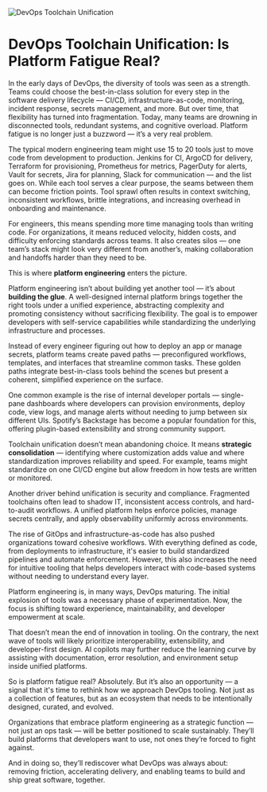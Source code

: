 ![DevOps Toolchain Unification](https://ossisto.com/wp-content/uploads/2024/08/Benefits-of-Working-with-DevOps-Consulting-Companies-1024x559.webp)

# DevOps Toolchain Unification: Is Platform Fatigue Real?

In the early days of DevOps, the diversity of tools was seen as a strength. Teams could choose the best-in-class solution for every step in the software delivery lifecycle — CI/CD, infrastructure-as-code, monitoring, incident response, secrets management, and more. But over time, that flexibility has turned into fragmentation. Today, many teams are drowning in disconnected tools, redundant systems, and cognitive overload. Platform fatigue is no longer just a buzzword — it’s a very real problem.

The typical modern engineering team might use 15 to 20 tools just to move code from development to production. Jenkins for CI, ArgoCD for delivery, Terraform for provisioning, Prometheus for metrics, PagerDuty for alerts, Vault for secrets, Jira for planning, Slack for communication — and the list goes on. While each tool serves a clear purpose, the seams between them can become friction points. Tool sprawl often results in context switching, inconsistent workflows, brittle integrations, and increasing overhead in onboarding and maintenance.

For engineers, this means spending more time managing tools than writing code. For organizations, it means reduced velocity, hidden costs, and difficulty enforcing standards across teams. It also creates silos — one team’s stack might look very different from another’s, making collaboration and handoffs harder than they need to be.

This is where **platform engineering** enters the picture.

Platform engineering isn’t about building yet another tool — it’s about **building the glue**. A well-designed internal platform brings together the right tools under a unified experience, abstracting complexity and promoting consistency without sacrificing flexibility. The goal is to empower developers with self-service capabilities while standardizing the underlying infrastructure and processes.

Instead of every engineer figuring out how to deploy an app or manage secrets, platform teams create paved paths — preconfigured workflows, templates, and interfaces that streamline common tasks. These golden paths integrate best-in-class tools behind the scenes but present a coherent, simplified experience on the surface.

One common example is the rise of internal developer portals — single-pane dashboards where developers can provision environments, deploy code, view logs, and manage alerts without needing to jump between six different UIs. Spotify’s Backstage has become a popular foundation for this, offering plugin-based extensibility and strong community support.

Toolchain unification doesn’t mean abandoning choice. It means **strategic consolidation** — identifying where customization adds value and where standardization improves reliability and speed. For example, teams might standardize on one CI/CD engine but allow freedom in how tests are written or monitored.

Another driver behind unification is security and compliance. Fragmented toolchains often lead to shadow IT, inconsistent access controls, and hard-to-audit workflows. A unified platform helps enforce policies, manage secrets centrally, and apply observability uniformly across environments.

The rise of GitOps and infrastructure-as-code has also pushed organizations toward cohesive workflows. With everything defined as code, from deployments to infrastructure, it's easier to build standardized pipelines and automate enforcement. However, this also increases the need for intuitive tooling that helps developers interact with code-based systems without needing to understand every layer.

Platform engineering is, in many ways, DevOps maturing. The initial explosion of tools was a necessary phase of experimentation. Now, the focus is shifting toward experience, maintainability, and developer empowerment at scale.

That doesn’t mean the end of innovation in tooling. On the contrary, the next wave of tools will likely prioritize interoperability, extensibility, and developer-first design. AI copilots may further reduce the learning curve by assisting with documentation, error resolution, and environment setup inside unified platforms.

So is platform fatigue real? Absolutely. But it’s also an opportunity — a signal that it's time to rethink how we approach DevOps tooling. Not just as a collection of features, but as an ecosystem that needs to be intentionally designed, curated, and evolved.

Organizations that embrace platform engineering as a strategic function — not just an ops task — will be better positioned to scale sustainably. They’ll build platforms that developers want to use, not ones they’re forced to fight against.

And in doing so, they’ll rediscover what DevOps was always about: removing friction, accelerating delivery, and enabling teams to build and ship great software, together.
